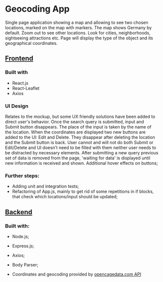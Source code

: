 # Geocoding App 

Single page application showing a map and allowing to see two chosen locations, marked on the map with markers. The map shows Germany by default. Zoom out to see other locations. Look for cities, neighborhoods, sightseeing attractions etc. Page will display the type of the object and its geographical coordinates. 

## [Frontend](https://github.com/RadekKosiada/geo-app-frontend)

### Built with
* React.js
* React-Leaflet
* Axios

### UI Design 
Relates to the mockup, but some UX friendly solutions have been added to direct user's behavior.
Once the search query is submitted, input and Submit button disappears. The place of the input is taken by the name of the location. 
When the coordinates are displayed two new buttons are added to the UI: Edit and Delete. They disappear after deleting the location and the Submit button is back.
User cannot and will not do both Submit or Edit/Delete and UI doesn't need to be filled with them neither user needs to be distracted by necessary elements. 
After submitting a new query previous set of data is removed from the page, 'waiting for data' is displayed until new information is received and shown. 
Additional hover effects on buttons; 

### Further steps:
* Adding unit and integration tests;
* Refactoring of App.js, mainly to get rid of some repetitions in if blocks, that check which locations/input should be updated;
 
## [Backend](https://github.com/RadekKosiada/geo-app-backend)


### Built with:
* Node.js;
* Express.js;
* Axios;
* Body Parser;

* Coordinates and geocoding provided by [opencagedata.com API](opencagedata.com) 